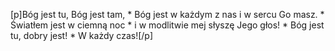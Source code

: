 [p]Bóg jest tu, Bóg jest tam, * Bóg jest w każdym z nas i w sercu Go masz. * Światłem jest w ciemną noc * i w modlitwie mej słyszę Jego głos! * Bóg jest tu, dobry jest! * W każdy czas![/p]